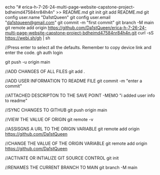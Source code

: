 echo "# erica-h-7-26-24-multi-page-website-capstone-project-bdheimd47584nr84h4n" >> README.md
git init
git add README.md
git config user.name "Da1stQueen"
git config user.email "da1stqueen@gmail.com"
git commit -m "first commit"
git branch -M main
git remote add origin https://github.com/Da1stQueen/erica-h-7-26-24-multi-page-website-capstone-project-bdheimd47584nr84h4n.git
curl -sS https://webi.sh/gh | sh

//Press enter to select all the defaults. Remember to copy device link and enter the code.
gh auth login

git push -u origin main

//ADD CHANGES OF ALL FILES
git add .

//ADD USER INFORMATION TO README FILE
 git commit -m "enter a commit"
 
 //ATTACHED DESCRIPTON TO THE SAVE POINT -MEMO
 "i added user info to readme"

//SYNC CHANGES TO GITHUB
git push origin main

//VIEW THE VALUE OF ORIGIN
git remote -v

//ASSISGNS A URL TO THE ORIGIN VARIABLE
git remote add origin https://github.com/Da1stQueen

//CHANGE THE VALUE OF THE ORIGIN VARIABLE
git remote add origin https://github.com/Da1stQueen

//ACTIVATE OR INTIALIZE GIT SOURCE CONTROL
git init

//RENAMES THE CURRENT BRANCH TO MAIN
git branch -M main